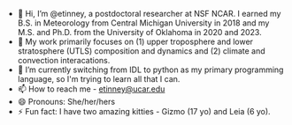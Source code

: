 - 👋 Hi, I’m @etinney, a postdoctoral researcher at NSF NCAR. I earned my B.S. in Meteorology from Central Michigan University in 2018
and my M.S. and Ph.D. from the University of Oklahoma in 2020 and 2023.
- 👀 My work primarily focuses on (1) upper troposphere and lower stratosphere (UTLS) composition and dynamics and (2) climate and convection interacations.
- 🌱 I’m currently switching from IDL to python as my primary programming language, so I'm trying to learn all that I can.
- 📫 How to reach me - etinney@ucar.edu
- 😄 Pronouns: She/her/hers
- ⚡ Fun fact: I have two amazing kitties - Gizmo (17 yo) and Leia (6 yo). 

<!---
etinney/etinney is a ✨ special ✨ repository because its `README.md` (this file) appears on your GitHub profile.
You can click the Preview link to take a look at your changes.
--->
